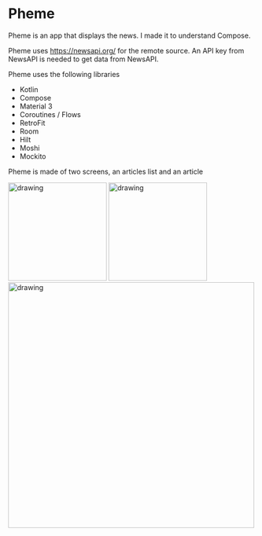 # Pheme
Pheme is an app that displays the news. I made it to understand Compose.

Pheme uses https://newsapi.org/ for the remote source. An API key from NewsAPI is needed to get data from NewsAPI.

Pheme uses the following libraries
- Kotlin
- Compose
- Material 3
- Coroutines / Flows
- RetroFit
- Room
- Hilt
- Moshi
- Mockito

Pheme is made of two screens, an articles list and an article

<img src="https://user-images.githubusercontent.com/6993397/200054200-94b3781c-8900-4520-b116-094bb4b51fc9.png" alt="drawing" width="200"/>
<img src="https://user-images.githubusercontent.com/6993397/200054409-814d897e-22d0-4469-ae80-d5bd3c387cb2.png" alt="drawing" width="200"/>
<img src="https://user-images.githubusercontent.com/6993397/204613982-5a4053a2-6369-4e3a-889e-0ac25fefa245.png" alt="drawing" width="500"/>
